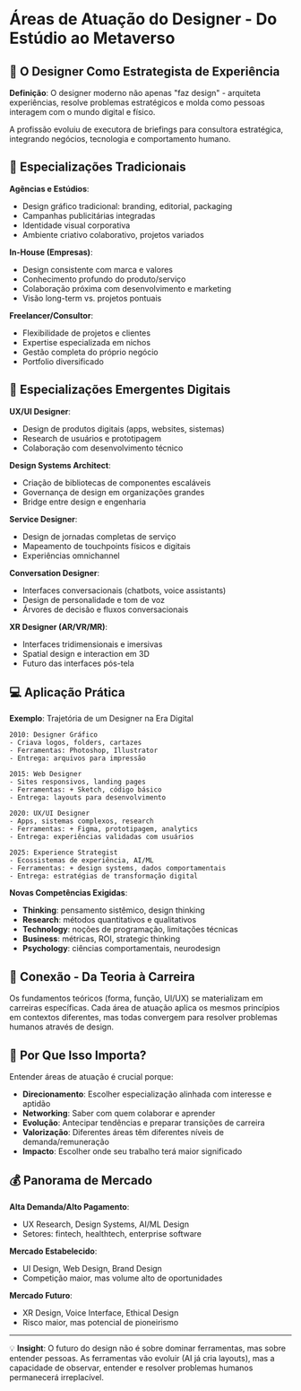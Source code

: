 # Áreas de Atuação do Designer - Do Estúdio ao Metaverso

## 🎯 O Designer Como Estrategista de Experiência

**Definição**: O designer moderno não apenas "faz design" - arquiteta experiências, resolve problemas estratégicos e molda como pessoas interagem com o mundo digital e físico.

A profissão evoluiu de executora de briefings para consultora estratégica, integrando negócios, tecnologia e comportamento humano.

## 🔧 Especializações Tradicionais

**Agências e Estúdios**:
- Design gráfico tradicional: branding, editorial, packaging
- Campanhas publicitárias integradas
- Identidade visual corporativa
- Ambiente criativo colaborativo, projetos variados

**In-House (Empresas)**:
- Design consistente com marca e valores
- Conhecimento profundo do produto/serviço
- Colaboração próxima com desenvolvimento e marketing
- Visão long-term vs. projetos pontuais

**Freelancer/Consultor**:
- Flexibilidade de projetos e clientes
- Expertise especializada em nichos
- Gestão completa do próprio negócio
- Portfolio diversificado

## 🔧 Especializações Emergentes Digitais

**UX/UI Designer**:
- Design de produtos digitais (apps, websites, sistemas)
- Research de usuários e prototipagem
- Colaboração com desenvolvimento técnico

**Design Systems Architect**:
- Criação de bibliotecas de componentes escaláveis
- Governança de design em organizações grandes
- Bridge entre design e engenharia

**Service Designer**:
- Design de jornadas completas de serviço
- Mapeamento de touchpoints físicos e digitais
- Experiências omnichannel

**Conversation Designer**:
- Interfaces conversacionais (chatbots, voice assistants)
- Design de personalidade e tom de voz
- Árvores de decisão e fluxos conversacionais

**XR Designer (AR/VR/MR)**:
- Interfaces tridimensionais e imersivas
- Spatial design e interaction em 3D
- Futuro das interfaces pós-tela

## 💻 Aplicação Prática

**Exemplo**: Trajetória de um Designer na Era Digital

```
2010: Designer Gráfico
- Criava logos, folders, cartazes
- Ferramentas: Photoshop, Illustrator
- Entrega: arquivos para impressão

2015: Web Designer  
- Sites responsivos, landing pages
- Ferramentas: + Sketch, código básico
- Entrega: layouts para desenvolvimento

2020: UX/UI Designer
- Apps, sistemas complexos, research
- Ferramentas: + Figma, prototipagem, analytics
- Entrega: experiências validadas com usuários

2025: Experience Strategist
- Ecossistemas de experiência, AI/ML
- Ferramentas: + design systems, dados comportamentais
- Entrega: estratégias de transformação digital
```

**Novas Competências Exigidas**:
- **Thinking**: pensamento sistêmico, design thinking
- **Research**: métodos quantitativos e qualitativos
- **Technology**: noções de programação, limitações técnicas
- **Business**: métricas, ROI, strategic thinking
- **Psychology**: ciências comportamentais, neurodesign

## 🔗 Conexão - Da Teoria à Carreira

Os fundamentos teóricos (forma, função, UI/UX) se materializam em carreiras específicas. Cada área de atuação aplica os mesmos princípios em contextos diferentes, mas todas convergem para resolver problemas humanos através de design.

## 🧠 Por Que Isso Importa?

Entender áreas de atuação é crucial porque:
- **Direcionamento**: Escolher especialização alinhada com interesse e aptidão
- **Networking**: Saber com quem colaborar e aprender
- **Evolução**: Antecipar tendências e preparar transições de carreira
- **Valorização**: Diferentes áreas têm diferentes níveis de demanda/remuneração
- **Impacto**: Escolher onde seu trabalho terá maior significado

## 💰 Panorama de Mercado

**Alta Demanda/Alto Pagamento**:
- UX Research, Design Systems, AI/ML Design
- Setores: fintech, healthtech, enterprise software

**Mercado Estabelecido**:
- UI Design, Web Design, Brand Design
- Competição maior, mas volume alto de oportunidades

**Mercado Futuro**:
- XR Design, Voice Interface, Ethical Design
- Risco maior, mas potencial de pioneirismo

---
💡 **Insight**: O futuro do design não é sobre dominar ferramentas, mas sobre entender pessoas. As ferramentas vão evoluir (AI já cria layouts), mas a capacidade de observar, entender e resolver problemas humanos permanecerá irreplacível.